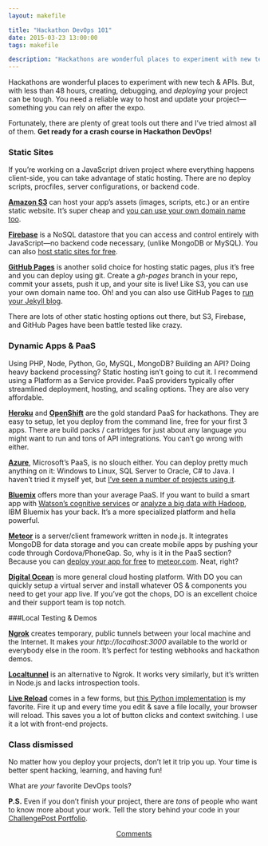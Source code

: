 ```yaml
---
layout: makefile

title: "Hackathon DevOps 101"
date: 2015-03-23 13:00:00
tags: makefile

description: "Hackathons are wonderful places to experiment with new tech & APIs. But, with less than 48 hours, creating, debugging, and deploying your project can be tough. Fortunately, there are plenty of great tools out there and I’ve tried almost all of them. Get ready for a crash course in Hackathon DevOps!"
---
```


Hackathons are wonderful places to experiment with new tech & APIs. But, with less than 48 hours, creating, debugging, and _deploying_ your project can be tough. You need a reliable way to host and update your project&mdash;something you can rely on after the expo.

Fortunately, there are plenty of great tools out there and I’ve tried almost all of them. **Get ready for a crash course in Hackathon DevOps!**


### Static Sites

If you’re working on a JavaScript driven project where everything happens client-side, you can take advantage of static hosting. There are no deploy scripts, procfiles, server configurations, or backend code.

**[Amazon S3](http://aws.amazon.com/s3/)** can host your app’s assets (images, scripts, etc.) or an entire static website. It’s super cheap and [you can use your own domain name too](http://docs.aws.amazon.com/AmazonS3/latest/dev/website-hosting-custom-domain-walkthrough.html).

**[Firebase](https://www.firebase.com/)** is a NoSQL datastore that you can access and control entirely with JavaScript&mdash;no backend code necessary, (unlike MongoDB or MySQL). You can also [host static sites for free](https://www.firebase.com/docs/hosting/).

**[GitHub Pages](https://pages.github.com/)** is another solid choice for hosting static pages, plus it’s free and you can deploy using git. Create a _gh-pages_ branch in your repo, commit your assets, push it up, and your site is live! Like S3, you can use your own domain name too. Oh! and you can also use GitHub Pages to [run your Jekyll blog](http://jekyllbootstrap.com/).

There are lots of other static hosting options out there, but S3, Firebase, and GitHub Pages have been battle tested like crazy.


### Dynamic Apps & PaaS

Using PHP, Node, Python, Go, MySQL, MongoDB? Building an API? Doing heavy backend processing? Static hosting isn’t going to cut it. I recommend using a Platform as a Service provider. PaaS providers typically offer streamlined deployment, hosting, and scaling options. They are also very affordable.

**[Heroku](http://www.heroku.com/)** and **[OpenShift](http://openshift.com/)** are the gold standard PaaS for hackathons. They are easy to setup, let you deploy from the command line, free for your first 3 apps. There are build packs / cartridges for just about any language you might want to run and tons of API integrations. You can’t go wrong with either.

**[Azure](http://azure.microsoft.com/en-us/)**, Microsoft’s PaaS, is no slouch either. You can deploy pretty much anything on it: Windows to Linux, SQL Server to Oracle, C# to Java. I haven’t tried it myself yet, but [I’ve seen a number of projects using it](http://challengepost.com/software/built-with/azure).

**[Bluemix](http://bluemix.net/)** offers more than your average PaaS. If you want to build a smart app with [Watson’s cognitive services](https://console.ng.bluemix.net/solutions/cognitive) or [analyze a big data with Hadoop](https://console.ng.bluemix.net/solutions/bigdata), IBM Bluemix has your back. It’s a more specialized platform and hella powerful.

**[Meteor](http://meteor.com/)** is a server/client framework written in node.js. It integrates MongoDB for data storage and you can create mobile apps by pushing your code through Cordova/PhoneGap. So, why is it in the PaaS section? Because you can [deploy your app for free](http://docs.meteor.com/#/basic/quickstart) to [meteor.com](https://www.meteor.com/). Neat, right?

**[Digital Ocean](https://www.digitalocean.com/)** is more general cloud hosting platform. With DO you can quickly setup a virtual server and install whatever OS & components you need to get your app live. If you’ve got the chops, DO is an excellent choice and their support team is top notch.


###Local Testing & Demos

**[Ngrok](http://www.ngrok.com/)** creates temporary, public tunnels between your local machine and the Internet. It makes your _http://localhost:3000_ available to the world or everybody else in the room. It’s perfect for testing webhooks and hackathon demos.

**[Localtunnel](http://localtunnel.me)** is an alternative to Ngrok. It works very similarly, but it’s written in Node.js and lacks introspection tools.

**[Live Reload](http://livereload.com/)** comes in a few forms, but [this Python implementation](https://github.com/lepture/python-livereload) is my favorite. Fire it up and every time you edit & save a file locally, your browser will reload. This saves you a lot of button clicks and context switching. I use it a lot with front-end projects.


### Class dismissed

No matter how you deploy your projects, don’t let it trip you up. Your time is better spent hacking, learning, and having fun!

What are _your_ favorite DevOps tools?

**P.S.** Even if you don’t finish your project, there are _tons_ of people who want to know more about your work. Tell the story behind your code in your [ChallengePost Portfolio](http://challengepost.com/).

<center><a href="{{ page.url }}#comments" class="btn btn-primary btn-comment" title="Comment on this post">Comments</a></center>
